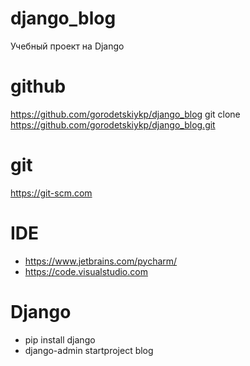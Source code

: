 # django_blog
Учебный проект на Django

# github
https://github.com/gorodetskiykp/django_blog
git clone https://github.com/gorodetskiykp/django_blog.git

# git
https://git-scm.com

# IDE
- https://www.jetbrains.com/pycharm/
- https://code.visualstudio.com

# Django
- pip install django
- django-admin startproject blog
